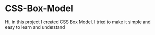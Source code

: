 # CSS-Box-Model
Hi, in this project I created CSS Box Model. I tried to make it simple and easy to learn and understand
